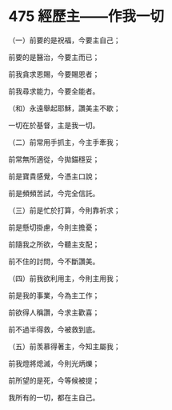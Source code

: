 # 475 經歷主——作我一切

（一）前要的是祝福，今要主自己；

前要的是醫治，今要主而已；

前我貪求恩賜，今要賜恩者；

前我尋求能力，今要全能者。

（和）永遠舉起耶穌，讚美主不歇；

一切在於基督，主是我一切。

（二）前常用手抓主，今主手牽我；

前常無所適從，今拋錨穩妥；

前是寶貴感覺，今憑主口說；

前是頻頻苦試，今完全信託。

（三）前是忙於打算，今則靠祈求；

前是懸切掛慮，今則主擔憂；

前隨我之所欲，今聽主支配；

前不住的討問，今不斷讚美。

（四）前我欲利用主，今則主用我；

前是我的事業，今為主工作；

前欲得人稱讚，今求主歡喜；

前不過半得救，今被救到底。

（五）前羡慕得著主，今知主屬我；

前我燈將熄滅，今則光炳爍；

前所望的是死，今等候被提；

我所有的一切，都在主自己。

